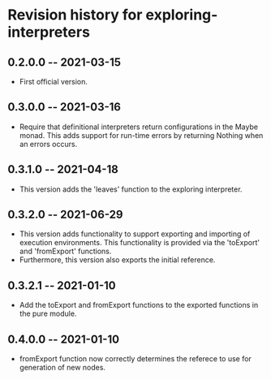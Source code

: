# Revision history for exploring-interpreters

## 0.2.0.0 -- 2021-03-15
* First official version.

## 0.3.0.0 -- 2021-03-16
* Require that definitional interpreters return configurations in the Maybe monad.
  This adds support for run-time errors by returning Nothing when an errors occurs.

## 0.3.1.0 -- 2021-04-18
* This version adds the 'leaves' function to the exploring interpreter.

## 0.3.2.0 -- 2021-06-29
* This version adds functionality to support exporting and importing of execution environments.
This functionality is provided via the 'toExport' and 'fromExport' functions.
* Furthermore, this version also exports the initial reference.

## 0.3.2.1 -- 2021-01-10
* Add the toExport and fromExport functions to the exported functions in the pure module.

## 0.4.0.0 -- 2021-01-10
* fromExport function now correctly determines the referece to use for generation of new nodes.